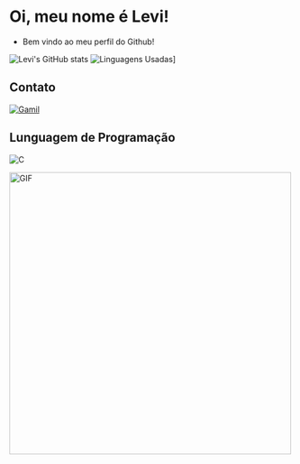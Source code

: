 
# Oi, meu nome é Levi!

- Bem vindo ao meu perfil do Github!

![Levi's GitHub stats](https://github-readme-stats.vercel.app/api?username=Levi2804&show_icons=true&theme=tokyonight)
![Linguagens Usadas](https://github-readme-stats.vercel.app/api/top-langs/?username=Levi2804&layout=compact&show_icons=true&theme=tokyonight)]
## Contato

[![Gamil](https://img.shields.io/badge/Gmail-D14836?style=for-the-badge&logo=gmail&logoColor=white)](mailto:leviaraujomaianeto@gmail.com)

## Lunguagem de Programação
![C](https://img.shields.io/badge/C-00599C?style=for-the-badge&logo=c&logoColor=white)

<img src="https://pa1.aminoapps.com/6432/e653236c854c86f066dc84bac2215868a7c3d57c_hq.gif" alt="GIF" width="500">
